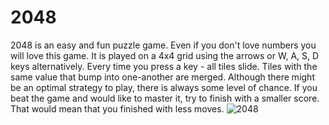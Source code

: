 # 2048
2048 is an easy and fun puzzle game. Even if you don't love numbers you will love this game. It is played on a 4x4 grid using the arrows or W, A, S, D keys alternatively. Every time you press a key - all tiles slide. Tiles with the same value that bump into one-another are merged. Although there might be an optimal strategy to play, there is always some level of chance. If you beat the game and would like to master it, try to finish with a smaller score. That would mean that you finished with less moves.
![2048](https://user-images.githubusercontent.com/66427940/203402584-5040304e-c8e9-4a24-a27d-165ade5fda98.png)
